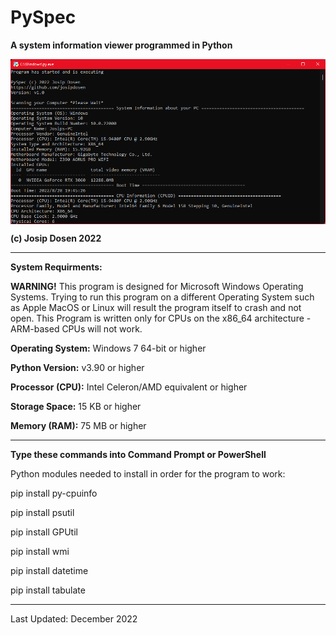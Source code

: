 # PySpec

**A system information viewer programmed in Python**

<p align="center">
<img align="center" src=".img/Screenshot 2022-08-29 155030.png" width="900">
</p>

**(c) Josip Dosen 2022**

----------------------

**System Requirments:**

**WARNING!** This program is designed for Microsoft Windows Operating Systems. Trying to run this program on a different Operating System such as Apple MacOS or Linux will result the program itself to crash and not open. This Program is written only for CPUs on the x86_64 architecture - ARM-based CPUs will not work. 

**Operating System:** Windows 7 64-bit or higher 

**Python Version:** v3.90 or higher

**Processor (CPU):** Intel Celeron/AMD equivalent or higher

**Storage Space:** 15 KB or higher

**Memory (RAM):** 75 MB or higher

----------------------
**Type these commands into Command Prompt or PowerShell**

Python modules needed to install in order for the program to work:

pip install py-cpuinfo

pip install psutil

pip install GPUtil

pip install wmi

pip install datetime

pip install tabulate

----------------------

Last Updated: December 2022
